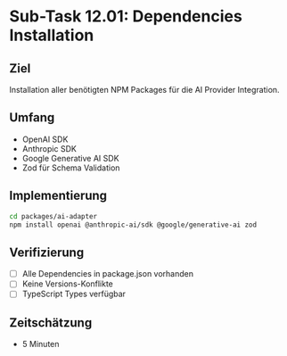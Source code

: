 # Sub-Task 12.01: Dependencies Installation

## Ziel
Installation aller benötigten NPM Packages für die AI Provider Integration.

## Umfang
- OpenAI SDK
- Anthropic SDK  
- Google Generative AI SDK
- Zod für Schema Validation

## Implementierung

```bash
cd packages/ai-adapter
npm install openai @anthropic-ai/sdk @google/generative-ai zod
```

## Verifizierung
- [ ] Alle Dependencies in package.json vorhanden
- [ ] Keine Versions-Konflikte
- [ ] TypeScript Types verfügbar

## Zeitschätzung
- 5 Minuten